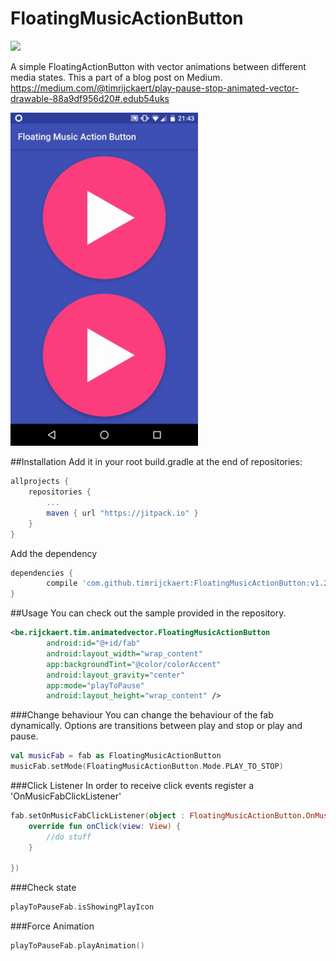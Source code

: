 # FloatingMusicActionButton 
[![](https://jitpack.io/v/timrijckaert/FloatingMusicActionButton.svg)](https://jitpack.io/#timrijckaert/FloatingMusicActionButton)

A simple FloatingActionButton with vector animations between different media states.
This a part of a blog post on Medium.
https://medium.com/@timrijckaert/play-pause-stop-animated-vector-drawable-88a9df956d20#.edub54uks

<img src="sample.gif" width=300></img>

##Installation
Add it in your root build.gradle at the end of repositories:

```gradle
allprojects {
    repositories {
        ...
        maven { url "https://jitpack.io" }
    }
}
```

Add the dependency

```gradle
dependencies {
        compile 'com.github.timrijckaert:FloatingMusicActionButton:v1.2'
}
```

##Usage
You can check out the sample provided in the repository.

```xml
<be.rijckaert.tim.animatedvector.FloatingMusicActionButton
        android:id="@+id/fab"
        android:layout_width="wrap_content"
        app:backgroundTint="@color/colorAccent"
        android:layout_gravity="center"
        app:mode="playToPause"
        android:layout_height="wrap_content" />
```

###Change behaviour
You can change the behaviour of the fab dynamically.
Options are transitions between play and stop or play and pause.

```kotlin
val musicFab = fab as FloatingMusicActionButton
musicFab.setMode(FloatingMusicActionButton.Mode.PLAY_TO_STOP)
```

###Click Listener
In order to receive click events register a 'OnMusicFabClickListener'

```kotlin
fab.setOnMusicFabClickListener(object : FloatingMusicActionButton.OnMusicFabClickListener {
    override fun onClick(view: View) {
        //do stuff
    }

})
```

###Check state

```kotlin
playToPauseFab.isShowingPlayIcon
```

###Force Animation

```kotlin
playToPauseFab.playAnimation()
```